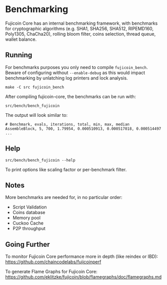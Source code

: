 Benchmarking
============

Fujicoin Core has an internal benchmarking framework, with benchmarks
for cryptographic algorithms (e.g. SHA1, SHA256, SHA512, RIPEMD160, Poly1305, ChaCha20), rolling bloom filter, coins selection,
thread queue, wallet balance.

Running
---------------------

For benchmarks purposes you only need to compile `fujicoin_bench`. Beware of configuring without `--enable-debug` as this would impact
benchmarking by unlatching log printers and lock analysis.

    make -C src fujicoin_bench

After compiling fujicoin-core, the benchmarks can be run with:

    src/bench/bench_fujicoin

The output will look similar to:
```
# Benchmark, evals, iterations, total, min, max, median
AssembleBlock, 5, 700, 1.79954, 0.000510913, 0.000517018, 0.000514497
...
```

Help
---------------------

    src/bench/bench_fujicoin --help

To print options like scaling factor or per-benchmark filter.

Notes
---------------------
More benchmarks are needed for, in no particular order:
- Script Validation
- Coins database
- Memory pool
- Cuckoo Cache
- P2P throughput

Going Further
--------------------

To monitor Fujicoin Core performance more in depth (like reindex or IBD): https://github.com/chaincodelabs/fujicoinperf

To generate Flame Graphs for Fujicoin Core: https://github.com/eklitzke/fujicoin/blob/flamegraphs/doc/flamegraphs.md

